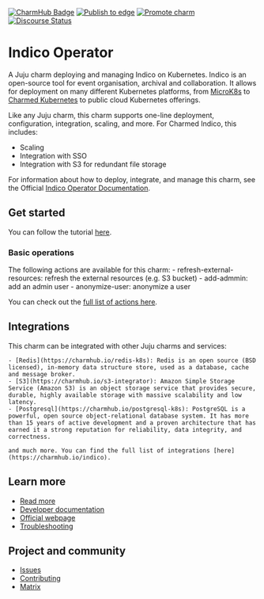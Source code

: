 [![CharmHub Badge](https://charmhub.io/indico/badge.svg)](https://charmhub.io/indico)
[![Publish to edge](https://github.com/canonical/indico-operator/actions/workflows/publish_charm.yaml/badge.svg)](https://github.com/canonical/indico-operator/actions/workflows/publish_charm.yaml)
[![Promote charm](https://github.com/canonical/indico-operator/actions/workflows/promote_charm.yaml/badge.svg)](https://github.com/canonical/indico-operator/actions/workflows/promote_charm.yaml)
[![Discourse Status](https://img.shields.io/discourse/status?server=https%3A%2F%2Fdiscourse.charmhub.io&style=flat&label=CharmHub%20Discourse)](https://discourse.charmhub.io)

# Indico Operator

A Juju charm deploying and managing Indico on Kubernetes. Indico is an
open-source tool for event organisation, archival and collaboration. It allows for deployment on
many different Kubernetes platforms, from [MicroK8s](https://microk8s.io) to
[Charmed Kubernetes](https://ubuntu.com/kubernetes) to public cloud Kubernetes
offerings.

Like any Juju charm, this charm supports one-line deployment, configuration, integration, scaling, and more. For Charmed Indico, this includes:
  - Scaling
  - Integration with SSO
  - Integration with S3 for redundant file storage

For information about how to deploy, integrate, and manage this charm, see the Official [Indico Operator Documentation](https://charmhub.io/indico/docs).


## Get started

You can follow the tutorial [here](https://charmhub.io/indico/docs/getting-started).

### Basic operations

The following actions are available for this charm:
    - refresh-external-resources: refresh the external resources (e.g. S3 bucket)
    - add-admmin: add an admin user
    - anonymize-user: anonymize a user

You can check out the [full list of actions here](https://charmhub.io/indico/actions).

## Integrations

This charm can be integrated with other Juju charms and services:

    - [Redis](https://charmhub.io/redis-k8s): Redis is an open source (BSD licensed), in-memory data structure store, used as a database, cache and message broker.
    - [S3](https://charmhub.io/s3-integrator): Amazon Simple Storage Service (Amazon S3) is an object storage service that provides secure, durable, highly available storage with massive scalability and low latency.
    - [Postgresql](https://charmhub.io/postgresql-k8s): PostgreSQL is a powerful, open source object-relational database system. It has more than 15 years of active development and a proven architecture that has earned it a strong reputation for reliability, data integrity, and correctness.

    and much more. You can find the full list of integrations [here](https://charmhub.io/indico).

## Learn more
* [Read more](https://charmhub.io/indico) <!--Link to the charm's official documentation-->
* [Developer documentation](https://charmhub.io/indico/docs) <!--Link to any developer documentation-->
* [Official webpage](https://indico.cern.ch/) <!--(Optional) Link to official webpage/blog/marketing content-->
* [Troubleshooting](https://chat.charmhub.io/charmhub/channels/charm-dev) <!--(Optional) Link to a page or section about troubleshooting/FAQ-->

## Project and community
* [Issues](https://github.com/canonical/indico-operator/issues) <!--Link to GitHub issues (if applicable)-->
* [Contributing](https://charmhub.io/indico/docs/how-to-contribute) <!--Link to any contribution guides-->
* [Matrix](https://chat.charmhub.io/charmhub/channels/charm-dev) <!--Link to contact info (if applicable), e.g. Matrix channel-->
